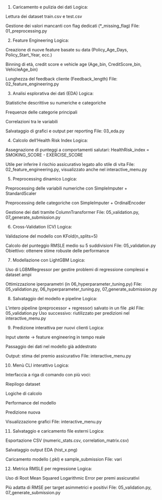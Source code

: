 1. Caricamento e pulizia dei dati
Logica:

Lettura dei dataset train.csv e test.csv

Gestione dei valori mancanti con flag dedicati (*_missing_flag)
File: 01_preprocessing.py

2. Feature Engineering
Logica:

Creazione di nuove feature basate su data (Policy_Age_Days, Policy_Start_Year, ecc.)

Binning di età, credit score e vehicle age (Age_bin, CreditScore_bin, VehicleAge_bin)

Lunghezza del feedback cliente (Feedback_length)
File: 02_feature_engineering.py

3. Analisi esplorativa dei dati (EDA)
Logica:

Statistiche descrittive su numeriche e categoriche

Frequenze delle categorie principali

Correlazioni tra le variabili

Salvataggio di grafici e output per reporting
File: 03_eda.py

4. Calcolo dell’Health Risk Index
Logica:

Assegnazione di punteggi a comportamenti salutari:
HealthRisk_index = SMOKING_SCORE - EXERCISE_SCORE

Utile per inferire il rischio assicurativo legato allo stile di vita
File: 02_feature_engineering.py, visualizzato anche nel interactive_menu.py

5. Preprocessing dinamico
Logica:

Preprocessing delle variabili numeriche con SimpleImputer + StandardScaler

Preprocessing delle categoriche con SimpleImputer + OrdinalEncoder

Gestione dei dati tramite ColumnTransformer
File: 05_validation.py, 07_generate_submission.py

6. Cross-Validation (CV)
Logica:

Validazione del modello con KFold(n_splits=5)

Calcolo del punteggio RMSLE medio su 5 suddivisioni
File: 05_validation.py
Obiettivo: ottenere stime robuste delle performance

7. Modellazione con LightGBM
Logica:

Uso di LGBMRegressor per gestire problemi di regressione complessi e dataset ampi

Ottimizzazione iperparametri (in 06_hyperparameter_tuning.py)
File: 05_validation.py, 06_hyperparameter_tuning.py, 07_generate_submission.py

8. Salvataggio del modello e pipeline
Logica:

L’intero pipeline (preprocessor + regressor) salvato in un file .pkl
File: 05_validation.py
Uso successivo: riutilizzato per predizioni nel interactive_menu.py

9. Predizione interattiva per nuovi clienti
Logica:

Input utente → feature engineering in tempo reale

Passaggio dei dati nel modello già addestrato

Output: stima del premio assicurativo
File: interactive_menu.py

10. Menù CLI interattivo
Logica:

Interfaccia a riga di comando con più voci:

Riepilogo dataset

Logiche di calcolo

Performance del modello

Predizione nuova

Visualizzazione grafici
File: interactive_menu.py

11. Salvataggio e caricamento file esterni
Logica:

Esportazione CSV (numeric_stats.csv, correlation_matrix.csv)

Salvataggio output EDA (hist_x.png)

Caricamento modello (.pkl) e sample_submission
File: vari

12. Metrica RMSLE per regressione
Logica:

Uso di Root Mean Squared Logarithmic Error per premi assicurativi

Più adatta di RMSE per target asimmetrici e positivi
File: 05_validation.py, 07_generate_submission.py

